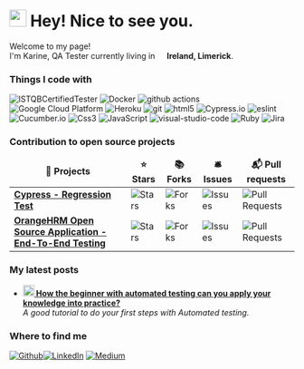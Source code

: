 <h1><img src="https://emojis.slackmojis.com/emojis/images/1577447864/7377/hello_fox.gif?1577447864" width="30"/> Hey! Nice to see you.</h1>


<p>Welcome to my page! </br> I'm Karine, QA Tester currently living in <img src="https://icons-for-free.com/iconfiles/png/512/ireland+icon-1320166577828392475.png" width="13"/> <b>Ireland, Limerick</b>. </p>
<h3>Things I code with</h3>
<p>
  <img alt="ISTQBCertifiedTester" src="https://img.shields.io/badge/-ISTQBCertifiedTester-46a2f1?style=flat-square&logo=ISTQBCertifiedTester&logoColor=white" />
  <img alt="Docker" src="https://img.shields.io/badge/-Docker-46a2f1?style=flat-square&logo=docker&logoColor=white" />
  <img alt="github actions" src="https://img.shields.io/badge/-Github_Actions-2088FF?style=flat-square&logo=github-actions&logoColor=white" />
  <img alt="Google Cloud Platform" src="https://img.shields.io/badge/-Google_Cloud_Platform-1a73e8?style=flat-square&logo=google-cloud&logoColor=white" />
  <img alt="Heroku" src="https://img.shields.io/badge/-Heroku-430098?style=flat-square&logo=heroku&logoColor=white" />
  <img alt="git" src="https://img.shields.io/badge/-Git-F05032?style=flat-square&logo=git&logoColor=white" />
  <img alt="html5" src="https://img.shields.io/badge/-HTML5-E34F26?style=flat-square&logo=html5&logoColor=white" />
  <img alt="Cypress.io" src="https://img.shields.io/badge/-cypress-43853d?style=flat-square&logo=cypress&logoColor=green" />
  <img alt="eslint" src="https://img.shields.io/badge/-eslint-43853d?style=flat-square&logo=eslint&logoColor=green" />
  <img alt="Cucumber.io" src="https://img.shields.io/badge/-Cucumber-43853d?style=flat-square&logo=Cucumber&logoColor=white" />
  <img alt="Css3" src="https://img.shields.io/badge/-Css3-43853d?style=flat-square&logo=Css3&logoColor=white" />
  <img alt="JavaScript" src="https://img.shields.io/badge/-JavaScript-43853d?style=flat-square&logo=JavaScript&logoColor=white" />
  <img alt="visual-studio-code" src="https://img.shields.io/badge/-visualstudiocode-43853d?style=flat-square&logo=visual-studio-code&logoColor=white" />
  <img alt="Ruby" src="https://img.shields.io/badge/-Ruby-43853d?style=flat-square&logo=Ruby&logoColor=white" />
  <img alt="Jira" src="https://img.shields.io/badge/-Jira-43853d?style=flat-square&logo=Jira&logoColor=white" />
</p>
<h3>Contribution to open source projects</h3>
<table>
  <thead align="center">
    <tr border: none;>
      <td><b>🎁 Projects</b></td>
      <td><b>⭐ Stars</b></td>
      <td><b>📚 Forks</b></td>
      <td><b>🛎 Issues</b></td>
      <td><b>📬 Pull requests</b></td>
    </tr>
  </thead>
  <tbody>
    <tr>
      <td><a href="https://github.com/karinecord/cypress-regression-test"><b>Cypress - Regression Test</b></a></td>
     <td><img alt="Stars" src="https://img.shields.io/github/stars/karinecord/cypress-regression-test?style=flat-square&labelColor=343b41"/></td>
      <td><img alt="Forks" src="https://img.shields.io/github/forks/karinecord/cypress-regression-test?style=flat-square&labelColor=343b41"/></td>
      <td><img alt="Issues" src="https://img.shields.io/github/issues/karinecord/cypress-regression-test?style=flat-square&labelColor=343b41"/></td>
      <td><img alt="Pull Requests" src="https://img.shields.io/github/issues-pr/karinecord/cypress-regression-test?style=flat-square&labelColor=343b41"/></td>
    </tr>
	  <tr>
      <td><a href="https://github.com/orangehrm/orangehrm"><b>OrangeHRM Open Source Application - End-To-End Testing</b></a></td>
      <td><img alt="Stars" src="https://img.shields.io/github/stars/karinecord/orangehrm?style=flat-square&labelColor=343b41"/></td>
      <td><img alt="Forks" src="https://img.shields.io/github/forks/karinecord/orangehrm?style=flat-square&labelColor=343b41"/></td>
      <td><img alt="Issues" src="https://img.shields.io/github/issues/karinecord/orangehrm?style=flat-square&labelColor=343b41"/></td>
      <td><img alt="Pull Requests" src="https://img.shields.io/github/issues-pr/karinecord/orangehrm?style=flat-square&labelColor=343b41"/></td>
    </tr>
  </tbody>
</table>
<h3>My latest posts</h3>
<ul>
  <li><a href="https://medium.com/@karinecordeiroribeiro"><b><img src="https://emojipedia-us.s3.dualstack.us-west-1.amazonaws.com/thumbs/240/apple/237/gear_2699.png" width="20" alt="new" /> How the beginner with automated testing can you  apply your knowledge into practice?
</b></a><br/><i>A good tutorial to do your first steps with Automated testing.</i></li>
  
</ul>

<h3>Where to find me</h3>
<p><a href="https://github.com/karinecord" target="_blank"><img alt="Github" src="https://img.shields.io/badge/GitHub-%2312100E.svg?&style=for-the-badge&logo=Github&logoColor=white" /></a><a href="https://www.linkedin.com/in/karine-c-ribeiro/" target="_blank"><img alt="LinkedIn" src="https://img.shields.io/badge/linkedin-%230077B5.svg?&style=for-the-badge&logo=linkedin&logoColor=white" /></a> <a href="https://medium.com/@karinecordeiroribeiro/about target="_blank"><img alt="Medium" src="https://img.shields.io/badge/medium-%2312100E.svg?&style=for-the-badge&logo=medium&logoColor=white" /></a>
</p>


